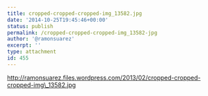 ```yaml
---
title: cropped-cropped-cropped-img_13582.jpg
date: '2014-10-25T19:45:46+00:00'
status: publish
permalink: /cropped-cropped-cropped-img_13582-jpg
author: '@ramonsuarez'
excerpt: ''
type: attachment
id: 455
---
```

http://ramonsuarez.files.wordpress.com/2013/02/cropped-cropped-cropped-img\_13582.jpg